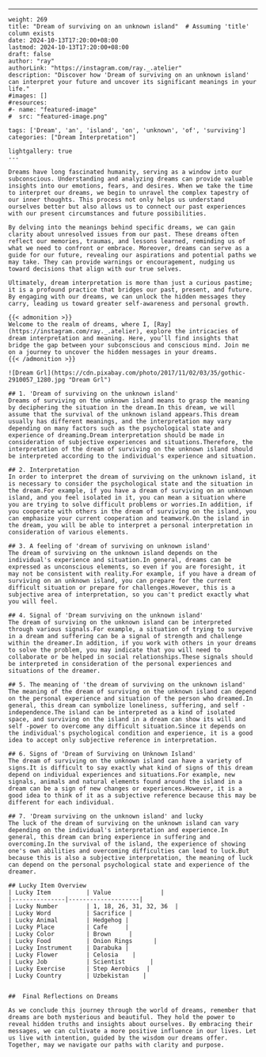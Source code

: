 ---
    weight: 269
    title: "Dream of surviving on an unknown island"  # Assuming 'title' column exists
    date: 2024-10-13T17:20:00+08:00
    lastmod: 2024-10-13T17:20:00+08:00
    draft: false
    author: "ray"
    authorLink: "https://instagram.com/ray._.atelier"
    description: "Discover how 'Dream of surviving on an unknown island' can interpret your future and uncover its significant meanings in your life."
    #images: []
    #resources:
    #- name: "featured-image"
    #  src: "featured-image.png"
    
    tags: ['Dream', 'an', 'island', 'on', 'unknown', 'of', 'surviving']
    categories: ["Dream Interpretation"]
    
    lightgallery: true
    ---
    
    Dreams have long fascinated humanity, serving as a window into our subconscious. Understanding and analyzing dreams can provide valuable insights into our emotions, fears, and desires. When we take the time to interpret our dreams, we begin to unravel the complex tapestry of our inner thoughts. This process not only helps us understand ourselves better but also allows us to connect our past experiences with our present circumstances and future possibilities.
    
    By delving into the meanings behind specific dreams, we can gain clarity about unresolved issues from our past. These dreams often reflect our memories, traumas, and lessons learned, reminding us of what we need to confront or embrace. Moreover, dreams can serve as a guide for our future, revealing our aspirations and potential paths we may take. They can provide warnings or encouragement, nudging us toward decisions that align with our true selves.
    
    Ultimately, dream interpretation is more than just a curious pastime; it is a profound practice that bridges our past, present, and future. By engaging with our dreams, we can unlock the hidden messages they carry, leading us toward greater self-awareness and personal growth.
    
    {{< admonition >}}
    Welcome to the realm of dreams, where I, [Ray](https://instagram.com/ray._.atelier), explore the intricacies of dream interpretation and meaning. Here, you’ll find insights that bridge the gap between your subconscious and conscious mind. Join me on a journey to uncover the hidden messages in your dreams.
    {{< /admonition >}}
    
    ![Dream Grl](https://cdn.pixabay.com/photo/2017/11/02/03/35/gothic-2910057_1280.jpg "Dream Grl")
    
    ## 1. 'Dream of surviving on the unknown island'
    Dreams of surviving on the unknown island means to grasp the meaning by deciphering the situation in the dream.In this dream, we will assume that the survival of the unknown island appears.This dream usually has different meanings, and the interpretation may vary depending on many factors such as the psychological state and experience of dreaming.Dream interpretation should be made in consideration of subjective experiences and situations.Therefore, the interpretation of the dream of surviving on the unknown island should be interpreted according to the individual's experience and situation.
    
    ## 2. Interpretation
    In order to interpret the dream of surviving on the unknown island, it is necessary to consider the psychological state and the situation in the dream.For example, if you have a dream of surviving on an unknown island, and you feel isolated in it, you can mean a situation where you are trying to solve difficult problems or worries.In addition, if you cooperate with others in the dream of surviving on the island, you can emphasize your current cooperation and teamwork.On the island in the dream, you will be able to interpret a personal interpretation in consideration of various elements.
    
    ## 3. A feeling of 'dream of surviving on unknown island'
    The dream of surviving on the unknown island depends on the individual's experience and situation.In general, dreams can be expressed as unconscious elements, so even if you are foresight, it may not be consistent with reality.For example, if you have a dream of surviving on an unknown island, you can prepare for the current difficult situation or prepare for challenges.However, this is a subjective area of interpretation, so you can't predict exactly what you will feel.
    
    ## 4. Signal of 'Dream surviving on the unknown island'
    The dream of surviving on the unknown island can be interpreted through various signals.For example, a situation of trying to survive in a dream and suffering can be a signal of strength and challenge within the dreamer.In addition, if you work with others in your dreams to solve the problem, you may indicate that you will need to collaborate or be helped in social relationships.These signals should be interpreted in consideration of the personal experiences and situations of the dreamer.
    
    ## 5. The meaning of 'the dream of surviving on the unknown island'
    The meaning of the dream of surviving on the unknown island can depend on the personal experience and situation of the person who dreamed.In general, this dream can symbolize loneliness, suffering, and self -independence.The island can be interpreted as a kind of isolated space, and surviving on the island in a dream can show its will and self -power to overcome any difficult situation.Since it depends on the individual's psychological condition and experience, it is a good idea to accept only subjective reference in interpretation.
    
    ## 6. Signs of 'Dream of Surviving on Unknown Island'
    The dream of surviving on the unknown island can have a variety of signs.It is difficult to say exactly what kind of signs of this dream depend on individual experiences and situations.For example, new signals, animals and natural elements found around the island in a dream can be a sign of new changes or experiences.However, it is a good idea to think of it as a subjective reference because this may be different for each individual.
    
    ## 7. 'Dream surviving on the unknown island' and lucky
    The luck of the dream of surviving on the unknown island can vary depending on the individual's interpretation and experience.In general, this dream can bring experience in suffering and overcoming.In the survival of the island, the experience of showing one's own abilities and overcoming difficulties can lead to luck.But because this is also a subjective interpretation, the meaning of luck can depend on the personal psychological state and experience of the dreamer.
    
    ## Lucky Item Overview
    | Lucky Item          | Value              |
    |---------------|--------------------|
    | Lucky Number        | 1, 18, 26, 31, 32, 36  |
    | Lucky Word          | Sacrifice |
    | Lucky Animal        | Hedgehog |
    | Lucky Place         | Cafe     |
    | Lucky Color         | Brown     |
    | Lucky Food          | Onion Rings      |
    | Lucky Instrument    | Darabuka |
    | Lucky Flower        | Celosia    |
    | Lucky Job           | Scientist       |
    | Lucky Exercise      | Step Aerobics  |
    | Lucky Country       | Uzbekistan    |
    
    
    ##  Final Reflections on Dreams
    
    As we conclude this journey through the world of dreams, remember that dreams are both mysterious and beautiful. They hold the power to reveal hidden truths and insights about ourselves. By embracing their messages, we can cultivate a more positive influence in our lives. Let us live with intention, guided by the wisdom our dreams offer. Together, may we navigate our paths with clarity and purpose.
    